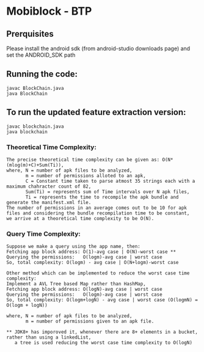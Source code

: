 # Mobiblock - BTP

## Prerquisites
Please install the android sdk (from android-studio downloads page) and set the ANDROID_SDK path

## Running the code:
```
javac BlockChain.java
java BlockChain
```
## To run the updated feature extraction version:
```
javac blockchain.java
java blockchain
```

### Theoretical Time Complexity:
```
The precise theoretical time complexity can be given as: O(N*(mlog(m)+C)+Sum(Ti)),  
where, N = number of apk files to be analyzed,  
       m = number of permissions alloted to an apk,  
       C = Constant time taken to parse atmost 35 strings each with a maximum chahracter count of 82,  
       Sum(Ti) = represents sum of Time intervals over N apk files,  
       Ti = represents the time to recompile the apk bundle and generate the manifest.xml file.  
The number of permissions in an average comes out to be 10 for apk files and considering the bundle recompilation time to be constant,  
we arrive at a theoretical time complexity to be O(N).
```
### Query Time Complexity:
```
Suppose we make a query using the app name, then:  
Fetching app block address: O(1)-avg case | O(N)-worst case ** 
Querying the permissions:   O(logm)-avg case | worst case  
So, total complexity: O(logm) - avg case | O(N+logm)-worst case  

Other method which can be implemented to reduce the worst case time complexity:  
Implement a AVL Tree based Map rather than HashMap,  
Fetching app block address: O(logN)-avg case | worst case  
Querying the permissions:   O(logm)-avg case | worst case  
So, total complexity: O(logm+logN) - avg case | worst case (O(logmN) = O(logm + logN))  

where, N = number of apk files to be analyzed,  
       m = number of permissions given to an apk file. 

** JDK8+ has imporoved it, whenever there are 8+ elements in a bucket, rather than using a linkedList,   
   a tree is used reducing the worst case time complexity to O(logN)
```

